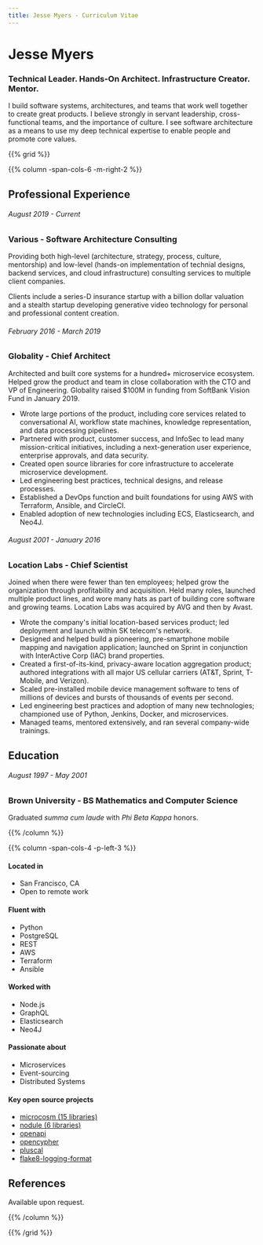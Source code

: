 ```yaml
---
title: Jesse Myers - Curriculum Vitae
---
```

# Jesse Myers
### Technical Leader. Hands-On Architect. Infrastructure Creator. Mentor.

I build software systems, architectures, and teams that work well together to create great products.
I believe strongly in servant leadership, cross-functional teams, and the importance of culture.
I see software architecture as a means to use my deep technical expertise to enable people and promote core values.

{{% grid %}}

{{% column -span-cols-6 -m-right-2 %}}
## Professional Experience
###### *August 2019 - Current*
### Various - Software Architecture Consulting

Providing both high-level (architecture, strategy, process, culture, mentorship) and low-level (hands-on
implementation of technial designs, backend services, and cloud infrastructure) consulting services to
multiple client companies.

Clients include a series-D insurance startup with a billion dollar valuation and a stealth startup
developing generative video technology for personal and professional content creation.


###### *February 2016 - March 2019*
### Globality - Chief Architect

Architected and built core systems for a hundred+ microservice ecosystem.
Helped grow the product and team in close collaboration with the CTO and VP of Engineering.
Globality raised $100M in funding from SoftBank Vision Fund in January 2019.

* Wrote large portions of the product, including core services related to conversational AI, workflow state
  machines, knowledge representation, and data processing pipelines.
* Partnered with product, customer success, and InfoSec to lead many mission-critical initiatives, including
  a next-generation user experience, enterprise approvals, and data security.
* Created open source libraries for core infrastructure to accelerate microservice development.
* Led engineering best practices, technical designs, and release processes.
* Established a DevOps function and built foundations for using AWS with Terraform, Ansible, and CircleCI.
* Enabled adoption of new technologies including ECS, Elasticsearch, and Neo4J.

<!--
<br/>
<br/>
<br/>
<br/>
<br/>
<br/>
<br/>
<br/>
-->

###### *August 2001 - January 2016*
### Location Labs - Chief Scientist

Joined when there were fewer than ten employees; helped grow the organization through profitability and acquisition.
Held many roles, launched multiple product lines, and wore many hats as part of building core software and growing teams.
Location Labs was acquired by AVG and then by Avast.

 * Wrote the company's initial location-based services product;
   led deployment and launch within SK telecom's network.
 * Designed and helped build a pioneering, pre-smartphone mobile mapping and navigation application;
   launched on Sprint in conjunction with InterActive Corp (IAC) brand properties.
 * Created a first-of-its-kind, privacy-aware location aggregation product; authored integrations with
   all major US cellular carriers (AT&T, Sprint, T-Mobile, and Verizon).
 * Scaled pre-installed mobile device management software to tens of millions of devices and bursts of
   thousands of events per second.
 * Led engineering best practices and adoption of many new technologies;
   championed use of Python, Jenkins, Docker, and microservices.
 * Managed teams, mentored extensively, and ran several company-wide trainings.

## Education
###### *August 1997 - May 2001*
### Brown University - BS Mathematics and Computer Science

Graduated *summa cum laude* with *Phi Beta Kappa* honors.

{{% /column %}}

{{% column -span-cols-4 -p-left-3 %}}

#### Located in

  * San Francisco, CA
  * Open to remote work

#### Fluent with
  * Python
  * PostgreSQL
  * REST
  * AWS
  * Terraform
  * Ansible

#### Worked with
  * Node.js
  * GraphQL
  * Elasticsearch
  * Neo4J

#### Passionate about
  * Microservices
  * Event-sourcing
  * Distributed Systems

#### Key open source projects
 * [microcosm (15 libraries)](https://microcosm.dev)
 * [nodule (6 libraries)](https://nodule.dev)
 * [openapi](https://github.com/globality-corp/openapi)
 * [opencypher](https://github.com/globality-corp/opencypher)
 * [pluscal](https://github.com/jessemyers/pluscal)
 * [flake8-logging-format](https://github.com/globality-corp/flake8-logging-format)

## References

Available upon request.

{{% /column %}}

{{% /grid %}}
